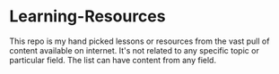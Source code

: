 # Learning-Resources
This repo is my hand picked lessons or resources from the vast pull of content available on internet. It's not related to any specific topic or particular field. The list can have content from any field.
